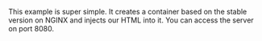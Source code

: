 This example is super simple. It creates a container based on the stable version on NGINX and injects our HTML into it. You can access the server on port 8080.
